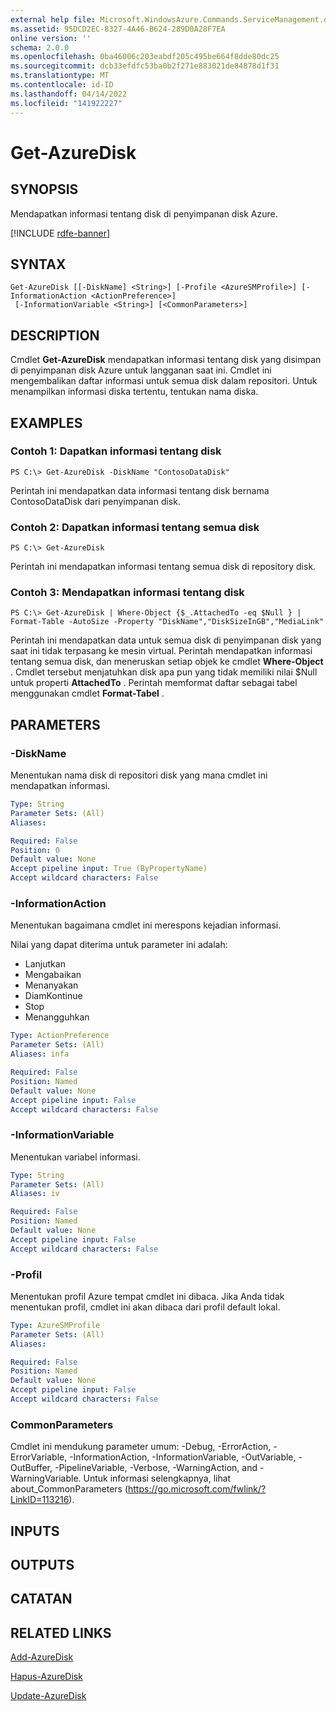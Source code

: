 ```yaml
---
external help file: Microsoft.WindowsAzure.Commands.ServiceManagement.dll-Help.xml
ms.assetid: 95DCD2EC-8327-4A46-B624-289D0A28F7EA
online version: ''
schema: 2.0.0
ms.openlocfilehash: 0ba46006c203eabdf205c495be664f8dde80dc25
ms.sourcegitcommit: dcb33efdfc53ba0b2f271e883021de84878d1f31
ms.translationtype: MT
ms.contentlocale: id-ID
ms.lasthandoff: 04/14/2022
ms.locfileid: "141922227"
---
```

# Get-AzureDisk

## SYNOPSIS
Mendapatkan informasi tentang disk di penyimpanan disk Azure.

[!INCLUDE [rdfe-banner](../../includes/rdfe-banner.md)]

## SYNTAX

```
Get-AzureDisk [[-DiskName] <String>] [-Profile <AzureSMProfile>] [-InformationAction <ActionPreference>]
 [-InformationVariable <String>] [<CommonParameters>]
```

## DESCRIPTION
Cmdlet **Get-AzureDisk** mendapatkan informasi tentang disk yang disimpan di penyimpanan disk Azure untuk langganan saat ini.
Cmdlet ini mengembalikan daftar informasi untuk semua disk dalam repositori.
Untuk menampilkan informasi diska tertentu, tentukan nama diska.

## EXAMPLES

### Contoh 1: Dapatkan informasi tentang disk
```
PS C:\> Get-AzureDisk -DiskName "ContosoDataDisk"
```

Perintah ini mendapatkan data informasi tentang disk bernama ContosoDataDisk dari penyimpanan disk.

### Contoh 2: Dapatkan informasi tentang semua disk
```
PS C:\> Get-AzureDisk
```

Perintah ini mendapatkan informasi tentang semua disk di repository disk.

### Contoh 3: Mendapatkan informasi tentang disk
```
PS C:\> Get-AzureDisk | Where-Object {$_.AttachedTo -eq $Null } | Format-Table -AutoSize -Property "DiskName","DiskSizeInGB","MediaLink"
```

Perintah ini mendapatkan data untuk semua disk di penyimpanan disk yang saat ini tidak terpasang ke mesin virtual.
Perintah mendapatkan informasi tentang semua disk, dan meneruskan setiap objek ke cmdlet **Where-Object** .
Cmdlet tersebut menjatuhkan disk apa pun yang tidak memiliki nilai $Null untuk properti **AttachedTo** .
Perintah memformat daftar sebagai tabel menggunakan cmdlet **Format-Tabel** .

## PARAMETERS

### -DiskName
Menentukan nama disk di repositori disk yang mana cmdlet ini mendapatkan informasi.

```yaml
Type: String
Parameter Sets: (All)
Aliases: 

Required: False
Position: 0
Default value: None
Accept pipeline input: True (ByPropertyName)
Accept wildcard characters: False
```

### -InformationAction
Menentukan bagaimana cmdlet ini merespons kejadian informasi.

Nilai yang dapat diterima untuk parameter ini adalah:

- Lanjutkan
- Mengabaikan
- Menanyakan
- DiamKontinue
- Stop
- Menangguhkan

```yaml
Type: ActionPreference
Parameter Sets: (All)
Aliases: infa

Required: False
Position: Named
Default value: None
Accept pipeline input: False
Accept wildcard characters: False
```

### -InformationVariable
Menentukan variabel informasi.

```yaml
Type: String
Parameter Sets: (All)
Aliases: iv

Required: False
Position: Named
Default value: None
Accept pipeline input: False
Accept wildcard characters: False
```

### -Profil
Menentukan profil Azure tempat cmdlet ini dibaca.
Jika Anda tidak menentukan profil, cmdlet ini akan dibaca dari profil default lokal.

```yaml
Type: AzureSMProfile
Parameter Sets: (All)
Aliases: 

Required: False
Position: Named
Default value: None
Accept pipeline input: False
Accept wildcard characters: False
```

### CommonParameters
Cmdlet ini mendukung parameter umum: -Debug, -ErrorAction, -ErrorVariable, -InformationAction, -InformationVariable, -OutVariable, -OutBuffer, -PipelineVariable, -Verbose, -WarningAction, and -WarningVariable. Untuk informasi selengkapnya, lihat about_CommonParameters (https://go.microsoft.com/fwlink/?LinkID=113216).

## INPUTS

## OUTPUTS

## CATATAN

## RELATED LINKS

[Add-AzureDisk](./Add-AzureDisk.md)

[Hapus-AzureDisk](./Remove-AzureDisk.md)

[Update-AzureDisk](./Update-AzureDisk.md)


